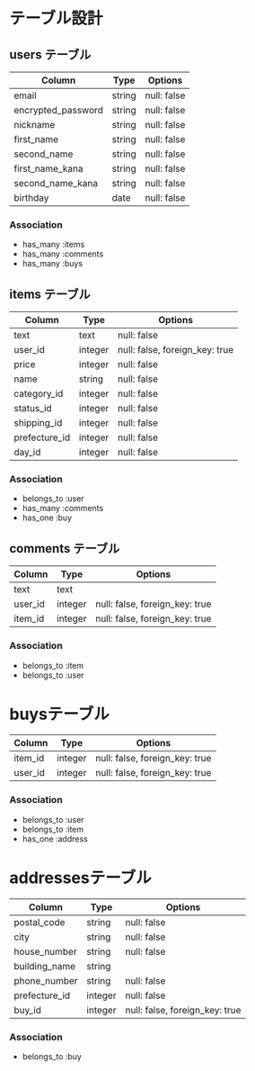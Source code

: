 # テーブル設計

## users テーブル

| Column                   | Type    | Options     |
| ------------------------ | ------  | ----------- |
| email                    | string  | null: false |
| encrypted_password       | string  | null: false |
| nickname                 | string  | null: false |
| first_name               | string  | null: false |
| second_name              | string  | null: false |
| first_name_kana          | string  | null: false |
| second_name_kana         | string  | null: false |
| birthday                 | date    | null: false |

### Association

- has_many :items
- has_many :comments
- has_many :buys

## items テーブル

| Column        |    Type    |  Options                        |
| ------------- | ---------- | ------------------------------- |
|  text         |    text    | null: false                     |
| user_id       | integer    | null: false,  foreign_key: true |
| price         | integer    | null: false                     |
|  name         |  string    | null: false                     |
| category_id   | integer    | null: false                     |
| status_id     | integer    | null: false                     |
| shipping_id   | integer    | null: false                     |
| prefecture_id | integer    | null: false                     |
|  day_id       | integer    | null: false                     |

### Association

- belongs_to :user
- has_many :comments
- has_one :buy



## comments テーブル

| Column   |  Type      | Options                        |
| -------  | ---------- | ------------------------------ |
|   text   |    text    |                                |
|  user_id | integer    | null: false, foreign_key: true |
|  item_id | integer    | null: false, foreign_key: true |

### Association

- belongs_to :item
- belongs_to :user

# buysテーブル

| Column     |    Type    |  Options                          |
| ---------- | ---------- | --------------------------------- |
|  item_id   |  integer   | null: false,  foreign_key: true   |
|  user_id   |  integer   | null: false,  foreign_key: true   |

### Association

- belongs_to :user
- belongs_to :item
- has_one :address

# addressesテーブル

| Column        |    Type    |  Options                       |
| ------------- | ---------- | ------------------------------ |
| postal_code   |  string    | null: false                    |
|    city       |  string    | null: false                    |
| house_number  |  string    | null: false                    |
| building_name |  string    |                                |
| phone_number  |   string   | null: false                    |
| prefecture_id | integer    | null: false                    |
| buy_id        | integer    | null: false, foreign_key: true |

### Association


- belongs_to :buy
